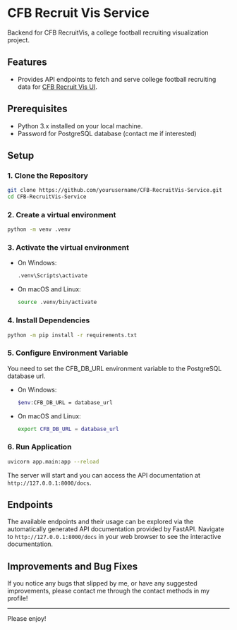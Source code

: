 # CFB Recruit Vis Service

Backend for CFB RecruitVis, a college football recruiting visualization project.

## Features

- Provides API endpoints to fetch and serve college football recruiting data for [CFB Recruit Vis UI](https://github.com/howens157/CFB-RecruitVis-UI).

## Prerequisites

- Python 3.x installed on your local machine.
- Password for PostgreSQL database (contact me if interested)

## Setup

### 1. Clone the Repository

```bash
git clone https://github.com/yourusername/CFB-RecruitVis-Service.git
cd CFB-RecruitVis-Service
```

### 2. Create a virtual environment

```bash
python -m venv .venv
```

### 3. Activate the virtual environment

* On Windows:
  ```bash
  .venv\Scripts\activate
  ```
* On macOS and Linux:
  ```bash
  source .venv/bin/activate
  ```

### 4. Install Dependencies

```bash
python -m pip install -r requirements.txt
```

### 5. Configure Environment Variable

You need to set the CFB_DB_URL environment variable to the PostgreSQL database url.

* On Windows:
  ```bash
  $env:CFB_DB_URL = database_url
  ```
* On macOS and Linux:
  ```bash
  export CFB_DB_URL = database_url
  ```

### 6. Run Application

```bash
uvicorn app.main:app --reload
```

The server will start and you can access the API documentation at `http://127.0.0.1:8000/docs`.

## Endpoints

The available endpoints and their usage can be explored via the automatically generated API documentation provided by FastAPI. Navigate to `http://127.0.0.1:8000/docs` in your web browser to see the interactive documentation.

## Improvements and Bug Fixes

If you notice any bugs that slipped by me, or have any suggested improvements, please contact me through the contact methods in my profile!

***

Please enjoy!
